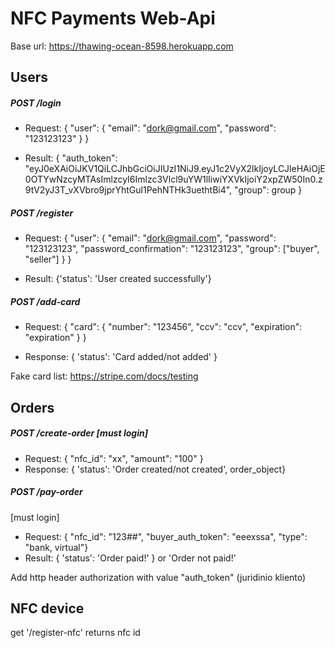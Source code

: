 # NFC Payments Web-Api

Base url: https://thawing-ocean-8598.herokuapp.com

## Users
##### POST /login
- Request: {
  "user": {
    "email": "dork@gmail.com",
    "password": "123123123"
  }
}

- Result: 
{
  "auth_token": "eyJ0eXAiOiJKV1QiLCJhbGciOiJIUzI1NiJ9.eyJ1c2VyX2lkIjoyLCJleHAiOjE0OTYwNzcyMTAsImlzcyI6Imlzc3Vlcl9uYW1lIiwiYXVkIjoiY2xpZW50In0.z9tV2yJ3T_vXVbro9jprYhtGul1PehNTHk3uethtBi4",
  "group": group
}

##### POST /register
- Request: {
  "user": {
    "email": "dork@gmail.com",
    "password": "123123123",
    "password_confirmation": "123123123",
    "group": ["buyer", "seller"]
  }
}

- Result:
{'status': 'User created successfully'}

##### POST /add-card
- Request:
{
    "card": {
        "number": "123456",
        "ccv": "ccv",
        "expiration": "expiration"
    }
}

- Response: { 'status': 'Card added/not added' }

Fake card list: https://stripe.com/docs/testing

## Orders
##### POST /create-order [must login]
- Request: { "nfc_id": "xx", "amount": "100" }
- Response: { 'status': 'Order created/not created', order_object}

##### POST /pay-order
[must login]
- Request: { "nfc_id": "123##", "buyer_auth_token": "eeexssa", "type": "bank, virtual"}
- Result: { 'status': 'Order paid!' } or 'Order not paid!'

Add http header authorization with value "auth_token" (juridinio kliento)

## NFC device
get '/register-nfc' returns nfc id